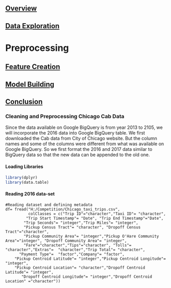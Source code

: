 ## [Overview](../index.md)

## [Data Exploration](../data_exploration/exploration.md)

# Preprocessing

## [Feature Creation](../feature_creation/features.md)

## [Model Building](../model_building/model.md)

## [Conclusion](../conclusion/conclusion.md)

### Cleaning and Preprocessing Chicago Cab Data

Since the data available on Google BigQuery is from year 2013 to 2105, we will incorporate the 2016 data into Google BigQuery table. We first downloaded the Cab data from City of Chicago website. But the column names and some of the columns were different from what was available on Google BigQuery. So we first format the 2016 and 2017 data similar to BigQuery data so that the new data can be appended to the old one.

#### Loading Libraries
```R
library(dplyr)
library(data.table)
```
#### Reading 2016 data-set

```{r}
#Reading dataset and defining metadata
df= fread("H:/Competition/Chicago_taxi_trips.csv",
          colClasses = c("Trip ID"="character","Taxi ID"= "character",
         "Trip Start Timestamp"= "Date", "Trip End Timestamp"="Date", 
        "Trip Seconds"= "integer","Trip Miles"= "integer", 
        "Pickup Census Tract"= "character", "Dropoff Census Tract"="character", 
        "Pickup Community Area"= "integer","Pickup O'Hare Community Area"="integer", "Dropoff Community Area"= "integer",
        "Fare"="character","Tips"="character", "Tolls"= "character","Extras"=  "character","Trip Total"= "character",
      "Payment Type"=  "factor","Company"= "factor",
    "Pickup Centroid Latitude"= "integer","Pickup Centroid Longitude"= "integer", 
    "Pickup Centroid Location"= "character","Dropoff Centroid Latitude"= "integer",
       "Dropoff Centroid Longitude"= "integer","Dropoff Centroid  Location" ="character"))
